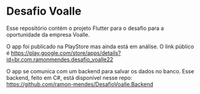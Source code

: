 # Desafio Voalle

Esse repositório contém o projeto Flutter para o desafio para a oportunidade da empresa Voalle.

O app foi publicado na PlayStore mas ainda está em análise. O link público é https://play.google.com/store/apps/details?id=br.com.ramonmendes.desafio_voalle22

O app se comunica com um backend para salvar os dados no banco.
Esse backend, feito em C#, está disponível nesse repo: https://github.com/ramon-mendes/DesafioVoalle.Backend